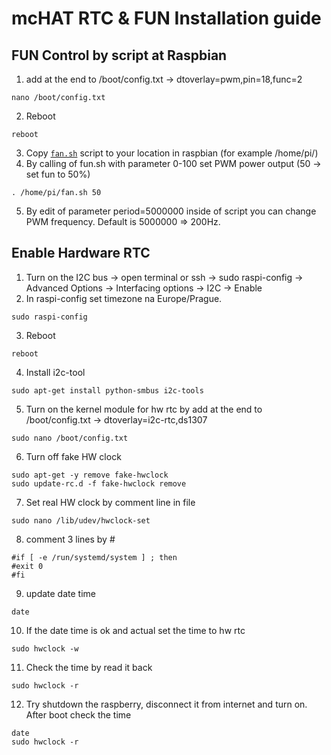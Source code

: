 # mcHAT RTC & FUN Installation guide

## FUN Control by script at Raspbian
1. add at the end to /boot/config.txt -> dtoverlay=pwm,pin=18,func=2
```
nano /boot/config.txt
```
2. Reboot
```
reboot
```
3. Copy [`fan.sh`](./fan.sh) script to your location in raspbian (for example /home/pi/)
4. By calling of fun.sh with parameter 0-100 set PWM power output (50 -> set fun to 50%)
```
. /home/pi/fan.sh 50
```
5. By edit of parameter period=5000000 inside of script you can change PWM frequency. Default is 5000000 => 200Hz.

## Enable Hardware RTC
1. Turn on the I2C bus -> open terminal or ssh -> sudo raspi-config -> Advanced Options -> Interfacing options -> I2C -> Enable
2. In raspi-config set timezone na Europe/Prague.
```
sudo raspi-config
```
3. Reboot
```
reboot
```
4. Install i2c-tool
```
sudo apt-get install python-smbus i2c-tools
```
5. Turn on the kernel module for hw rtc by add at the end to /boot/config.txt -> dtoverlay=i2c-rtc,ds1307
```
sudo nano /boot/config.txt
```
6. Turn off fake HW clock
```
sudo apt-get -y remove fake-hwclock
sudo update-rc.d -f fake-hwclock remove
```
7. Set real HW clock by comment line in file
```
sudo nano /lib/udev/hwclock-set
```
8. comment 3 lines by #
```
#if [ -e /run/systemd/system ] ; then 
#exit 0 
#fi
```
9. update date time
```
date
```
10. If the date time is ok and actual set the time to hw rtc
```
sudo hwclock -w
```
11. Check the time by read it back
```
sudo hwclock -r
```
12. Try shutdown the raspberry, disconnect it from internet and turn on. After boot check the time
```
date
sudo hwclock -r
```
